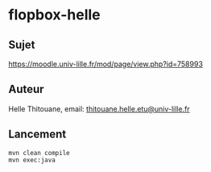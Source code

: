 # flopbox-helle

## Sujet
https://moodle.univ-lille.fr/mod/page/view.php?id=758993

## Auteur
Helle Thitouane, email: thitouane.helle.etu@univ-lille.fr

## Lancement
```
mvn clean compile
mvn exec:java
```
